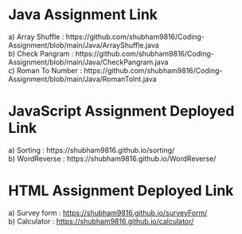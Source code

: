 
<h1>Java Assignment Link</h1>
a) Array Shuffle : https://github.com/shubham9816/Coding-Assignment/blob/main/Java/ArrayShuffle.java <br>
b) Check Pangram : https://github.com/shubham9816/Coding-Assignment/blob/main/Java/CheckPangram.java <br>
c)  Roman To Number : https://github.com/shubham9816/Coding-Assignment/blob/main/Java/RomanToInt.java


<h1>JavaScript Assignment Deployed Link</h1>
a) Sorting : https://shubham9816.github.io/sorting/ <br>
b) WordReverse : https://shubham9816.github.io/WordReverse/ <br>


<h1>HTML Assignment Deployed Link</h1>

a) Survey form : https://shubham9816.github.io/surveyForm/ <br>
b) Calculator : https://shubham9816.github.io/calculator/
